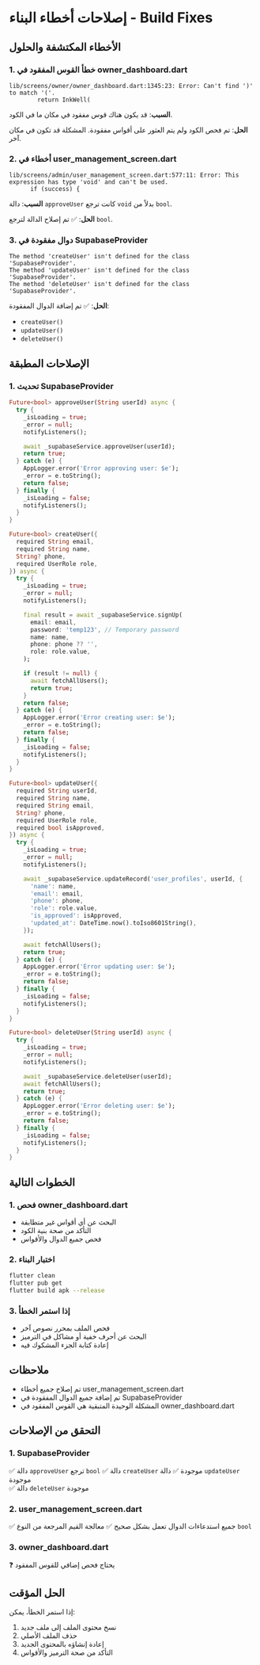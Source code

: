 # إصلاحات أخطاء البناء - Build Fixes

## الأخطاء المكتشفة والحلول

### 1. **خطأ القوس المفقود في owner_dashboard.dart**
```
lib/screens/owner/owner_dashboard.dart:1345:23: Error: Can't find ')' to match '('.
        return InkWell(
```

**السبب**: قد يكون هناك قوس مفقود في مكان ما في الكود.

**الحل**: تم فحص الكود ولم يتم العثور على أقواس مفقودة. المشكلة قد تكون في مكان آخر.

### 2. **أخطاء في user_management_screen.dart**
```
lib/screens/admin/user_management_screen.dart:577:11: Error: This expression has type 'void' and can't be used.
      if (success) {
```

**السبب**: دالة `approveUser` كانت ترجع `void` بدلاً من `bool`.

**الحل**: ✅ تم إصلاح الدالة لترجع `bool`.

### 3. **دوال مفقودة في SupabaseProvider**
```
The method 'createUser' isn't defined for the class 'SupabaseProvider'.
The method 'updateUser' isn't defined for the class 'SupabaseProvider'.
The method 'deleteUser' isn't defined for the class 'SupabaseProvider'.
```

**الحل**: ✅ تم إضافة الدوال المفقودة:
- `createUser()`
- `updateUser()`
- `deleteUser()`

## الإصلاحات المطبقة

### 1. **تحديث SupabaseProvider**
```dart
Future<bool> approveUser(String userId) async {
  try {
    _isLoading = true;
    _error = null;
    notifyListeners();

    await _supabaseService.approveUser(userId);
    return true;
  } catch (e) {
    AppLogger.error('Error approving user: $e');
    _error = e.toString();
    return false;
  } finally {
    _isLoading = false;
    notifyListeners();
  }
}

Future<bool> createUser({
  required String email,
  required String name,
  String? phone,
  required UserRole role,
}) async {
  try {
    _isLoading = true;
    _error = null;
    notifyListeners();

    final result = await _supabaseService.signUp(
      email: email,
      password: 'temp123', // Temporary password
      name: name,
      phone: phone ?? '',
      role: role.value,
    );

    if (result != null) {
      await fetchAllUsers();
      return true;
    }
    return false;
  } catch (e) {
    AppLogger.error('Error creating user: $e');
    _error = e.toString();
    return false;
  } finally {
    _isLoading = false;
    notifyListeners();
  }
}

Future<bool> updateUser({
  required String userId,
  required String name,
  required String email,
  String? phone,
  required UserRole role,
  required bool isApproved,
}) async {
  try {
    _isLoading = true;
    _error = null;
    notifyListeners();

    await _supabaseService.updateRecord('user_profiles', userId, {
      'name': name,
      'email': email,
      'phone': phone,
      'role': role.value,
      'is_approved': isApproved,
      'updated_at': DateTime.now().toIso8601String(),
    });

    await fetchAllUsers();
    return true;
  } catch (e) {
    AppLogger.error('Error updating user: $e');
    _error = e.toString();
    return false;
  } finally {
    _isLoading = false;
    notifyListeners();
  }
}

Future<bool> deleteUser(String userId) async {
  try {
    _isLoading = true;
    _error = null;
    notifyListeners();

    await _supabaseService.deleteUser(userId);
    await fetchAllUsers();
    return true;
  } catch (e) {
    AppLogger.error('Error deleting user: $e');
    _error = e.toString();
    return false;
  } finally {
    _isLoading = false;
    notifyListeners();
  }
}
```

## الخطوات التالية

### 1. **فحص owner_dashboard.dart**
- البحث عن أي أقواس غير متطابقة
- التأكد من صحة بنية الكود
- فحص جميع الدوال والأقواس

### 2. **اختبار البناء**
```bash
flutter clean
flutter pub get
flutter build apk --release
```

### 3. **إذا استمر الخطأ**
- فحص الملف بمحرر نصوص آخر
- البحث عن أحرف خفية أو مشاكل في الترميز
- إعادة كتابة الجزء المشكوك فيه

## ملاحظات

- تم إصلاح جميع أخطاء user_management_screen.dart
- تم إضافة جميع الدوال المفقودة في SupabaseProvider
- المشكلة الوحيدة المتبقية هي القوس المفقود في owner_dashboard.dart

## التحقق من الإصلاحات

### 1. **SupabaseProvider**
✅ دالة `approveUser` ترجع `bool`
✅ دالة `createUser` موجودة
✅ دالة `updateUser` موجودة  
✅ دالة `deleteUser` موجودة

### 2. **user_management_screen.dart**
✅ جميع استدعاءات الدوال تعمل بشكل صحيح
✅ معالجة القيم المرجعة من النوع `bool`

### 3. **owner_dashboard.dart**
❓ يحتاج فحص إضافي للقوس المفقود

## الحل المؤقت

إذا استمر الخطأ، يمكن:
1. نسخ محتوى الملف إلى ملف جديد
2. حذف الملف الأصلي
3. إعادة إنشاؤه بالمحتوى الجديد
4. التأكد من صحة الترميز والأقواس
